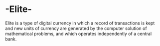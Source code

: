 # -Elite-
Elite is a type of digital currency in which a record of transactions is kept and new units of currency are generated by the computer solution of mathematical problems, and which operates independently of a central bank.
